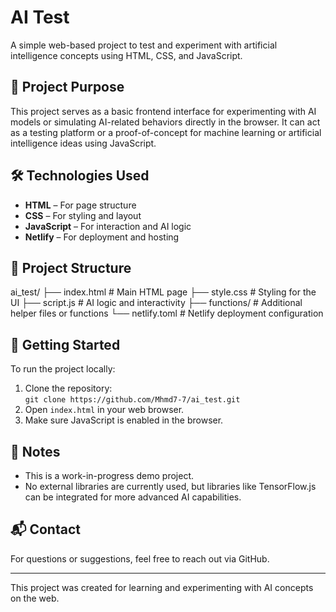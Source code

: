 # AI Test

A simple web-based project to test and experiment with artificial intelligence concepts using HTML, CSS, and JavaScript.

## 🧠 Project Purpose

This project serves as a basic frontend interface for experimenting with AI models or simulating AI-related behaviors directly in the browser. It can act as a testing platform or a proof-of-concept for machine learning or artificial intelligence ideas using JavaScript.

## 🛠️ Technologies Used

- **HTML** – For page structure  
- **CSS** – For styling and layout  
- **JavaScript** – For interaction and AI logic  
- **Netlify** – For deployment and hosting  

## 📁 Project Structure
ai_test/
├── index.html        # Main HTML page
├── style.css         # Styling for the UI
├── script.js         # AI logic and interactivity
├── functions/        # Additional helper files or functions
└── netlify.toml      # Netlify deployment configuration



## 🚀 Getting Started

To run the project locally:

1. Clone the repository:  
   `git clone https://github.com/Mhmd7-7/ai_test.git`
2. Open `index.html` in your web browser.
3. Make sure JavaScript is enabled in the browser.

## 📌 Notes

- This is a work-in-progress demo project.  
- No external libraries are currently used, but libraries like TensorFlow.js can be integrated for more advanced AI capabilities.

## 📬 Contact

For questions or suggestions, feel free to reach out via GitHub.

---

This project was created for learning and experimenting with AI concepts on the web.
